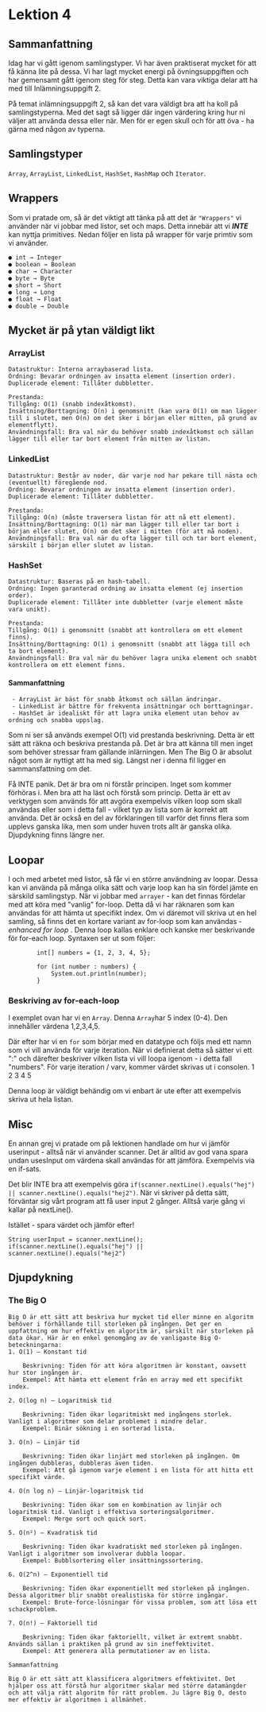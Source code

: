 # Lektion 4

## Sammanfattning

Idag har vi gått igenom samlingstyper. 
Vi har även praktiserat mycket för att få känna lite på dessa. Vi har lagt mycket energi på övningsuppgiften och har gemensamt gått
igenom steg för steg. Detta kan vara viktiga delar att ha med till Inlämningsuppgift 2.

På temat inlämningsuppgift 2, så kan det vara väldigt bra att ha koll på samlingstyperna. Med det sagt så ligger där ingen värdering
kring hur ni väljer att använda dessa eller när. Men för er egen skull och för att öva - ha gärna med någon av typerna.

## Samlingstyper
`Array`, `ArrayList`, `LinkedList`, `HashSet`, `HashMap` och `Iterator`.

## Wrappers
Som vi pratade om, så är det viktigt att tänka på att det är `"Wrappers"` vi använder när vi jobbar med listor, set och maps.
Detta innebär att vi ***INTE*** kan nyttja primitives. Nedan följer en lista på wrapper för varje primtiv som vi använder.

```
● int → Integer
● boolean → Boolean
● char → Character
● byte → Byte
● short → Short
● long → Long
● float → Float
● double → Double
```

## Mycket är på ytan väldigt likt

### ArrayList
```
Datastruktur: Interna arraybaserad lista.
Ordning: Bevarar ordningen av insatta element (insertion order).
Duplicerade element: Tillåter dubbletter.

Prestanda:
Tillgång: O(1) (snabb indexåtkomst).
Insättning/Borttagning: O(n) i genomsnitt (kan vara O(1) om man lägger till i slutet, men O(n) om det sker i början eller mitten, på grund av elementflytt).
Användningsfall: Bra val när du behöver snabb indexåtkomst och sällan lägger till eller tar bort element från mitten av listan.
```
  

### LinkedList
```
Datastruktur: Består av noder, där varje nod har pekare till nästa och (eventuellt) föregående nod.
Ordning: Bevarar ordningen av insatta element (insertion order).
Duplicerade element: Tillåter dubbletter.

Prestanda:
Tillgång: O(n) (måste traversera listan för att nå ett element).
Insättning/Borttagning: O(1) när man lägger till eller tar bort i början eller slutet, O(n) om det sker i mitten (för att nå noden).
Användningsfall: Bra val när du ofta lägger till och tar bort element, särskilt i början eller slutet av listan.

```
 
### HashSet
```
Datastruktur: Baseras på en hash-tabell.
Ordning: Ingen garanterad ordning av insatta element (ej insertion order).
Duplicerade element: Tillåter inte dubbletter (varje element måste vara unikt).

Prestanda:
Tillgång: O(1) i genomsnitt (snabbt att kontrollera om ett element finns).
Insättning/Borttagning: O(1) i genomsnitt (snabbt att lägga till och ta bort element).
Användningsfall: Bra val när du behöver lagra unika element och snabbt kontrollera om ett element finns.

```
   
#### Sammanfattning
```
 - ArrayList är bäst för snabb åtkomst och sällan ändringar.
 - LinkedList är bättre för frekventa insättningar och borttagningar.
 - HashSet är idealiskt för att lagra unika element utan behov av ordning och snabba uppslag.
```

Som ni ser så används exempel O(1) vid prestanda beskrivning. Detta är ett sätt att räkna och beskriva prestanda på.
Det är bra att känna till men inget som behöver stressar fram gällande inlärningen. Men The Big O är absolut något som
är nyttigt att ha med sig. Längst ner i denna fil ligger en sammansfattning om det.

Få INTE panik. Det är bra om ni förstår principen. Inget som kommer förhöras i. Men bra att ha läst och förstå som princip.
Detta är ett av verktygen som används för att avgöra exempelvis vilken loop som skall användas eller som i detta fall - vilket
typ av lista som är korrekt att använda. Det är också en del av förklaringen till varför det finns flera som upplevs ganska lika,
men som under huven trots allt är ganska olika. Djupdykning finns längre ner.
   

## Loopar
I och med arbetet med listor, så får vi en större användning av loopar. Dessa kan vi använda på många olika sätt och varje loop kan
ha sin fördel jämte en särskild samlingstyp. När vi jobbar med `arrayer` - kan det finnas fördelar med att köra med "vanlig" for-loop.
Detta då vi har räknaren som kan användas för att hämta ut specifikt index.
Om vi däremot vill skriva ut en hel samling, så finns det en kortare variant av for-loop som kan användas - _enhanced for loop_ . Denna 
loop kallas enklare och kanske mer beskrivande för for-each loop. Syntaxen ser ut som följer:

```
        int[] numbers = {1, 2, 3, 4, 5};

        for (int number : numbers) {
            System.out.println(number);
        }
```

### Beskriving av for-each-loop
I exemplet ovan har vi en `Array`. Denna `Array`har 5 index (0-4). Den innehåller värdena 1,2,3,4,5.

Där efter har vi en `for` som börjar med en datatype och följs med ett namn som vi vill använda för varje iteration.
När vi definierat detta så sätter vi ett ":" och därefter beskriver vilken lista vi vill loopa igenom - i detta fall "numbers".
För varje iteration / varv, kommer värdet skrivas ut i consolen.
1
2
3
4
5

Denna loop är väldigt behändig om vi enbart är ute efter att exempelvis skriva ut hela listan.

## Misc
En annan grej vi pratade om på lektionen handlade om hur vi jämför userinput - alltså när vi använder scanner.
Det är alltid av god vana spara undan usesInput om värdena skall användas för att jämföra. Exempelvis via en if-sats.

Det blir INTE bra att exempelvis göra `if(scanner.nextLine().equals("hej") || scanner.nextLine().equals("hej2")`.
När vi skriver på detta sätt, förväntar sig vårt program att få user input 2 gånger. Alltså varje gång vi kallar på nextLine().

Istället - spara värdet och jämför efter!

```
String userInput = scanner.nextLine();
if(scanner.nextLine().equals("hej") || scanner.nextLine().equals("hej2")
```
## Djupdykning

### The Big O

```
Big O är ett sätt att beskriva hur mycket tid eller minne en algoritm behöver i förhållande till storleken på ingången. Det ger en uppfattning om hur effektiv en algoritm är, särskilt när storleken på data ökar. Här är en enkel genomgång av de vanligaste Big O-beteckningarna:
1. O(1) – Konstant tid

    Beskrivning: Tiden för att köra algoritmen är konstant, oavsett hur stor ingången är.
    Exempel: Att hämta ett element från en array med ett specifikt index.

2. O(log n) – Logaritmisk tid

    Beskrivning: Tiden ökar logaritmiskt med ingångens storlek. Vanligt i algoritmer som delar problemet i mindre delar.
    Exempel: Binär sökning i en sorterad lista.

3. O(n) – Linjär tid

    Beskrivning: Tiden ökar linjärt med storleken på ingången. Om ingången dubbleras, dubbleras även tiden.
    Exempel: Att gå igenom varje element i en lista för att hitta ett specifikt värde.

4. O(n log n) – Linjär-logaritmisk tid

    Beskrivning: Tiden ökar som en kombination av linjär och logaritmisk tid. Vanligt i effektiva sorteringsalgoritmer.
    Exempel: Merge sort och quick sort.

5. O(n²) – Kvadratisk tid

    Beskrivning: Tiden ökar kvadratiskt med storleken på ingången. Vanligt i algoritmer som involverar dubbla loopar.
    Exempel: Bubblsortering eller insättningssortering.

6. O(2^n) – Exponentiell tid

    Beskrivning: Tiden ökar exponentiellt med storleken på ingången. Dessa algoritmer blir snabbt orealistiska för större ingångar.
    Exempel: Brute-force-lösningar för vissa problem, som att lösa ett schackproblem.

7. O(n!) – Faktoriell tid

    Beskrivning: Tiden ökar faktoriellt, vilket är extremt snabbt. Används sällan i praktiken på grund av sin ineffektivitet.
    Exempel: Att generera alla permutationer av en lista.

Sammanfattning

Big O är ett sätt att klassificera algoritmers effektivitet. Det hjälper oss att förstå hur algoritmer skalar med större datamängder och att välja rätt algoritm för rätt problem. Ju lägre Big O, desto mer effektiv är algoritmen i allmänhet.

```